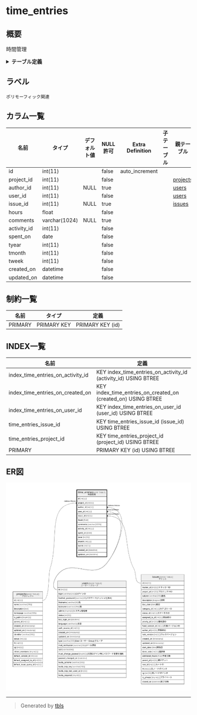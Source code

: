 # time_entries

## 概要

時間管理

<details>
<summary><strong>テーブル定義</strong></summary>

```sql
CREATE TABLE `time_entries` (
  `id` int(11) NOT NULL AUTO_INCREMENT,
  `project_id` int(11) NOT NULL,
  `author_id` int(11) DEFAULT NULL,
  `user_id` int(11) NOT NULL,
  `issue_id` int(11) DEFAULT NULL,
  `hours` float NOT NULL,
  `comments` varchar(1024) DEFAULT NULL,
  `activity_id` int(11) NOT NULL,
  `spent_on` date NOT NULL,
  `tyear` int(11) NOT NULL,
  `tmonth` int(11) NOT NULL,
  `tweek` int(11) NOT NULL,
  `created_on` datetime NOT NULL,
  `updated_on` datetime NOT NULL,
  PRIMARY KEY (`id`),
  KEY `time_entries_project_id` (`project_id`),
  KEY `time_entries_issue_id` (`issue_id`),
  KEY `index_time_entries_on_activity_id` (`activity_id`),
  KEY `index_time_entries_on_user_id` (`user_id`),
  KEY `index_time_entries_on_created_on` (`created_on`)
) ENGINE=InnoDB DEFAULT CHARSET=utf8mb4 COLLATE=utf8mb4_general_ci
```

</details>

## ラベル

`ポリモーフィック関連`

## カラム一覧

| 名前          | タイプ           | デフォルト値       | NULL許可   | Extra Definition | 子テーブル      | 親テーブル                   | コメント     |
| ----------- | ------------- | ------------ | -------- | ---------------- | ---------- | ----------------------- | -------- |
| id          | int(11)       |              | false    | auto_increment   |            |                         |          |
| project_id  | int(11)       |              | false    |                  |            | [projects](projects.md) |          |
| author_id   | int(11)       | NULL         | true     |                  |            | [users](users.md)       |          |
| user_id     | int(11)       |              | false    |                  |            | [users](users.md)       |          |
| issue_id    | int(11)       | NULL         | true     |                  |            | [issues](issues.md)     |          |
| hours       | float         |              | false    |                  |            |                         |          |
| comments    | varchar(1024) | NULL         | true     |                  |            |                         |          |
| activity_id | int(11)       |              | false    |                  |            |                         |          |
| spent_on    | date          |              | false    |                  |            |                         |          |
| tyear       | int(11)       |              | false    |                  |            |                         |          |
| tmonth      | int(11)       |              | false    |                  |            |                         |          |
| tweek       | int(11)       |              | false    |                  |            |                         |          |
| created_on  | datetime      |              | false    |                  |            |                         |          |
| updated_on  | datetime      |              | false    |                  |            |                         |          |

## 制約一覧

| 名前      | タイプ         | 定義               |
| ------- | ----------- | ---------------- |
| PRIMARY | PRIMARY KEY | PRIMARY KEY (id) |

## INDEX一覧

| 名前                                | 定義                                                              |
| --------------------------------- | --------------------------------------------------------------- |
| index_time_entries_on_activity_id | KEY index_time_entries_on_activity_id (activity_id) USING BTREE |
| index_time_entries_on_created_on  | KEY index_time_entries_on_created_on (created_on) USING BTREE   |
| index_time_entries_on_user_id     | KEY index_time_entries_on_user_id (user_id) USING BTREE         |
| time_entries_issue_id             | KEY time_entries_issue_id (issue_id) USING BTREE                |
| time_entries_project_id           | KEY time_entries_project_id (project_id) USING BTREE            |
| PRIMARY                           | PRIMARY KEY (id) USING BTREE                                    |

## ER図

![er](time_entries.svg)

---

> Generated by [tbls](https://github.com/k1LoW/tbls)
